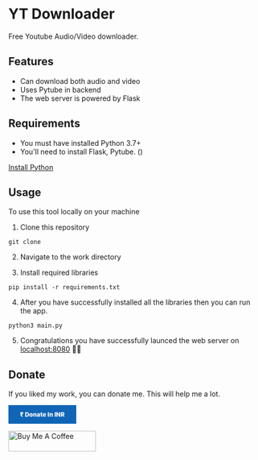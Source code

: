 # YT Downloader
Free Youtube Audio/Video downloader.

## Features
- Can download both audio and video
- Uses Pytube in backend
- The web server is powered by Flask

## Requirements
- You must have installed Python 3.7+
- You'll need to install Flask, Pytube. ()

[Install Python](https://www.python.org/downloads/)
## Usage
To use this tool locally on your machine

1. Clone this repository
```git
git clone 
```

2. Navigate to the work directory

3. Install required libraries
```shell
pip install -r requirements.txt
```

4. After you have successfully installed all the libraries then you can run the app.
```shell
python3 main.py
```
5. Congratulations you have successfully launced the web server on [localhost:8080](http://localhost:8080) 🎉🥳

## Donate
If you liked my work, you can donate me. This will help me a lot.

<a style=" width: 135px; background-color: #1065b7; text-align: center; font-weight: 800; padding: 11px 0px; color: white; font-size: 12px; display: inline-block; text-decoration: none; " href='https://pmny.in/CJQ3gPfjrKCD' target="_blank"> ₹ Donate In INR </a>

<a href="https://www.buymeacoffee.com/imshubhajit" target="_blank"><img src="https://cdn.buymeacoffee.com/buttons/default-orange.png" alt="Buy Me A Coffee" height="41" width="174"></a>
